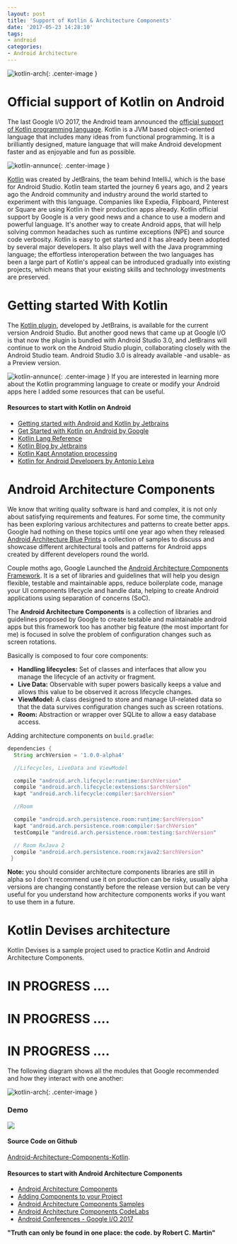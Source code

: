 ```yaml
---
layout: post
title: 'Support of Kotlin & Architecture Components'
date: '2017-05-23 14:28:10'
tags:
- android
categories:
- Android Architecture
---
```


![kotlin-arch](/content/images/2017/5/kotlin-arch.png){: .center-image }

# Official support of Kotlin on Android

The last Google I/O 2017, the Android team announced the [official support of Kotlin programming language](https://developer.android.com/kotlin/index.html). Kotlin is a JVM based object-oriented language that includes many ideas from functional programming. It is a brilliantly designed, mature language that will make Android development faster and as enjoyable and fun as possible.

![kotlin-annunce](https://raw.githubusercontent.com/erikcaffrey/erikcaffrey.github.io/775e33add7e712a474f12b5e88ec6f52fd21591f/content/images/2017/5/kotlin_annunce.jpg){: .center-image }

[Kotlin](https://kotlinlang.org/) was created by JetBrains, the team behind IntelliJ, which is the base for Android Studio. Kotlin team started the journey 6 years ago, and 2 years ago the Android community and industry around the world started to experiment with this language. Companies like Expedia, Flipboard, Pinterest or Square are using Kotlin in their production apps already. Kotlin official support by Google is a very good news and a chance to use a modern and powerful language. It's another way to create Android apps, that will help solving common headaches such as runtime exceptions (NPE) and source code verbosity. Kotlin is easy to get started and it has already been adopted by several major developers. It also plays well with the Java programming language; the effortless interoperation between the two languages has been a large part of Kotlin's appeal can be introduced gradually into existing projects, which means that your existing skills and technology investments are preserved.

# Getting started With Kotlin

The [Kotlin plugin](https://plugins.jetbrains.com/plugin/6954-kotlin), developed by JetBrains, is available for the current version Android Studio. But another good news that came up at Google I/O is that now the plugin is bundled with Android Studio 3.0, and JetBrains will continue to work on the Android Studio plugin, collaborating closely with the Android Studio team. Android Studio 3.0 is already available -and usable- as a Preview version.

![kotlin-annunce](https://raw.githubusercontent.com/erikcaffrey/erikcaffrey.github.io/master/content/images/2017/5/kotlin_support.jpg){: .center-image }
If you are interested in learning more about the Kotlin programming language to create or modify your Android apps here I added some resources that can be useful.

#### Resources to start with Kotlin on Android

* [Getting started with Android and Kotlin by Jetbrains](https://kotlinlang.org/docs/tutorials/kotlin-android.html)
* [Get Started with Kotlin on Android by Google](https://developer.android.com/kotlin/get-started.html)
* [Kotlin Lang Reference](https://kotlinlang.org/docs/reference/)
* [Kotlin Blog by Jetbrains](https://blog.jetbrains.com/kotlin/)
* [Kotlin Kapt Annotation processing](https://kotlinlang.org/docs/reference/kapt.html)
* [Kotlin for Android Developers by Antonio Leiva](https://antonioleiva.com/kotlin-android-developers-book/)

# Android Architecture Components

We know that writing quality software is hard and complex, it is not only about satisfying requirements and features. For some time, the community has been exploring various architectures and patterns to create better apps. Google had nothing on these topics until one year ago when they released [Android Architecture Blue Prints](https://github.com/googlesamples/android-architecture) a collection of samples to discuss and showcase different architectural tools and patterns for Android apps created by different developers round the world.

Couple moths ago, Google Launched the [Android Architecture Components Framework](https://developer.android.com/topic/libraries/architecture/index.html). It is a set of libraries and guidelines that will help you design flexible, testable and maintainable apps, reduce boilerplate code, manage your UI components lifecycle and handle data, helping to create Android applications using separation of concerns (SoC).

The **Android Architecture Components** is a collection of libraries and guidelines proposed by Google to create testable and maintainable android apps but this framework too has another big feature (the most important for me) is focused in solve the problem of configuration changes such as screen rotations.

Basically is composed to four core components:

* **Handling lifecycles:** Set of classes and interfaces that allow you manage the lifecycle of an activity or fragment.
* **Live Data:** Observable with super powers basically keeps a value and allows this value to be observed it across lifecycle changes.
* **ViewModel:** A class designed to store and manage UI-related data so that the data survives configuration changes such as screen rotations.
* **Room:** Abstraction or wrapper over SQLite to allow a easy database access.

Adding architecture components on `build.gradle`:

```gradle
dependencies {
  String archVersion = '1.0.0-alpha4'

  //Lifecycles, LiveData and ViewModel

  compile "android.arch.lifecycle:runtime:$archVersion"
  compile "android.arch.lifecycle:extensions:$archVersion"
  kapt "android.arch.lifecycle:compiler:$archVersion"

  //Room

  compile "android.arch.persistence.room:runtime:$archVersion"
  kapt "android.arch.persistence.room:compiler:$archVersion"
  testCompile "android.arch.persistence.room:testing:$archVersion"

  // Room RxJava 2
  compile "android.arch.persistence.room:rxjava2:$archVersion"
 }
```

**Note:** you should consider architecture components libraries are still in alpha so I don't recommend use it on production can be risky, usually alpha versions are changing constantly before the release version but can be very useful for you understand how architecture components works if you want to use them in a future.

# Kotlin Devises architecture

Kotlin Devises is a sample project used to practice Kotlin and Android Architecture Components.


# IN PROGRESS ....

# IN PROGRESS ....

# IN PROGRESS ....

The following diagram shows all the modules that Google recommended and how they interact with one another:

![kotlin-arch](/content/images/2017/5/currency-arch.png){: .center-image }

### Demo
![](https://raw.githubusercontent.com/erikcaffrey/Android-Architecture-Components-Kotlin/master/art/demo.png)

#### Source Code on Github
[Android-Architecture-Components-Kotlin](https://github.com/erikcaffrey/Android-Architecture-Components-Kotlin).


#### Resources to start with Android Architecture Components

* [Android Architecture Components](https://developer.android.com/topic/libraries/architecture/index.html)
* [Adding Components to your Project](https://developer.android.com/topic/libraries/architecture/adding-components.html)
* [Android Architecture Components Samples](https://github.com/googlesamples/android-architecture-components)
* [Android Architecture Components CodeLabs](https://codelabs.developers.google.com/?cat=Android)
* [Android Conferences - Google I/O 2017](https://www.youtube.com/results?search_query=google+I%2FO+android+components)

**"Truth can only be found in one place: the code. by Robert C. Martin"**
